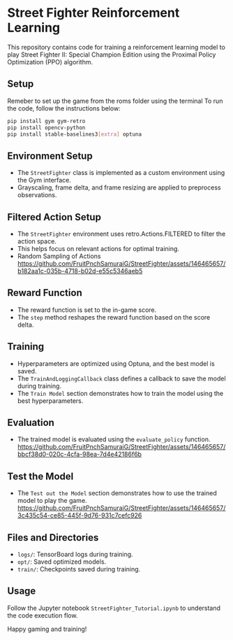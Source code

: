# Street Fighter Reinforcement Learning

This repository contains code for training a reinforcement learning model to play Street Fighter II: Special Champion Edition 
using the Proximal Policy Optimization (PPO) algorithm.

## Setup
Remeber to set up the game from the roms folder using the terminal
To run the code, follow the instructions below:
```bash
pip install gym gym-retro
pip install opencv-python
pip install stable-baselines3[extra] optuna
```

## Environment Setup
- The `StreetFighter` class is implemented as a custom environment using the Gym interface.
- Grayscaling, frame delta, and frame resizing are applied to preprocess observations.


## Filtered Action Setup
- The `StreetFighter` environment uses retro.Actions.FILTERED to filter the action space.
- This helps focus on relevant actions for optimal training.
- Random Sampling of Actions
https://github.com/FruitPnchSamuraiG/StreetFighter/assets/146465657/b182aa1c-035b-4718-b02d-e55c5346aeb5


## Reward Function
- The reward function is set to the in-game score.
- The `step` method reshapes the reward function based on the score delta.

## Training
- Hyperparameters are optimized using Optuna, and the best model is saved.
- The `TrainAndLoggingCallback` class defines a callback to save the model during training.
- The `Train Model` section demonstrates how to train the model using the best hyperparameters.

## Evaluation
- The trained model is evaluated using the `evaluate_policy` function.
https://github.com/FruitPnchSamuraiG/StreetFighter/assets/146465657/bbcf38d0-020c-4cfa-98ea-7d4e42186f6b


## Test the Model
- The `Test out the Model` section demonstrates how to use the trained model to play the game.
https://github.com/FruitPnchSamuraiG/StreetFighter/assets/146465657/3c435c54-ce85-445f-9d76-931c7cefc926


## Files and Directories
- `logs/`: TensorBoard logs during training.
- `opt/`: Saved optimized models.
- `train/`: Checkpoints saved during training.

## Usage
Follow the Jupyter notebook `StreetFighter_Tutorial.ipynb` to understand the code execution flow.


Happy gaming and training!
